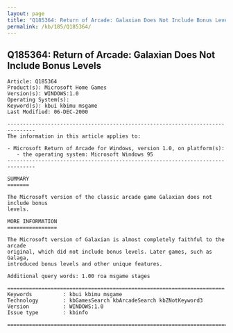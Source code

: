 ```yaml
---
layout: page
title: "Q185364: Return of Arcade: Galaxian Does Not Include Bonus Levels"
permalink: /kb/185/Q185364/
---
```


## Q185364: Return of Arcade: Galaxian Does Not Include Bonus Levels

	Article: Q185364
	Product(s): Microsoft Home Games
	Version(s): WINDOWS:1.0
	Operating System(s): 
	Keyword(s): kbui kbimu msgame
	Last Modified: 06-DEC-2000
	
	-------------------------------------------------------------------------------
	The information in this article applies to:
	
	- Microsoft Return of Arcade for Windows, version 1.0, on platform(s):
	   - the operating system: Microsoft Windows 95 
	-------------------------------------------------------------------------------
	
	SUMMARY
	=======
	
	The Microsoft version of the classic arcade game Galaxian does not include bonus
	levels.
	
	MORE INFORMATION
	================
	
	The Microsoft version of Galaxian is almost completely faithful to the arcade
	original, which did not include bonus levels. Later games, such as Galaga,
	introduced bonus levels and other unique features.
	
	Additional query words: 1.00 roa msgame stages
	
	======================================================================
	Keywords          : kbui kbimu msgame 
	Technology        : kbGamesSearch kbArcadeSearch kbZNotKeyword3
	Version           : WINDOWS:1.0
	Issue type        : kbinfo
	
	=============================================================================
	

